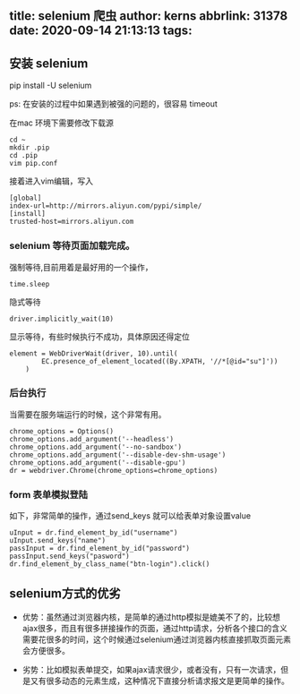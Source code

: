 title: selenium 爬虫
author: kerns
abbrlink: 31378
date: 2020-09-14 21:13:13
tags:
---
## 安装 selenium

pip install -U selenium

ps: 在安装的过程中如果遇到被强的问题的，很容易 timeout

在mac 环境下需要修改下载源
```
cd ~
mkdir .pip
cd .pip
vim pip.conf
```

接着进入vim编辑，写入
```
[global]
index-url=http://mirrors.aliyun.com/pypi/simple/
[install]
trusted-host=mirrors.aliyun.com
```


### selenium 等待页面加载完成。

强制等待,目前用着是最好用的一个操作，

```
time.sleep
```

隐式等待
```
driver.implicitly_wait(10)
```
显示等待，有些时候执行不成功，具体原因还得定位
```
element = WebDriverWait(driver, 10).until(
        EC.presence_of_element_located((By.XPATH, '//*[@id="su"]'))
    )
```


### 后台执行

当需要在服务端运行的时候，这个非常有用。

```
chrome_options = Options()
chrome_options.add_argument('--headless') chrome_options.add_argument('--no-sandbox')
chrome_options.add_argument('--disable-dev-shm-usage')
chrome_options.add_argument('--disable-gpu')
dr = webdriver.Chrome(chrome_options=chrome_options)
```

### form 表单模拟登陆

如下，非常简单的操作，通过send_keys 就可以给表单对象设置value
```
uInput = dr.find_element_by_id("username")
uInput.send_keys("name")
passInput = dr.find_element_by_id("password")
passInput.send_keys("pasword")
dr.find_element_by_class_name("btn-login").click()
```


## selenium方式的优劣

* 优势：虽然通过浏览器内核，是简单的通过http模拟是媲美不了的，比较想ajax很多，而且有很多拼接操作的页面，通过http请求，分析各个接口的含义需要花很多的时间，这个时候通过selenium通过浏览器内核直接抓取页面元素会方便很多。

* 劣势：比如模拟表单提交，如果ajax请求很少，或者没有，只有一次请求，但是又有很多动态的元素生成，这种情况下直接分析请求报文是更简单的操作。
